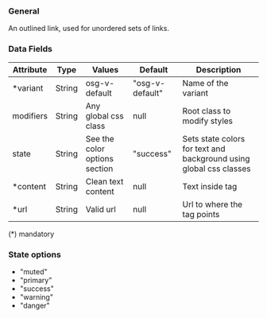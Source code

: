 ### General
An outlined link, used for unordered sets of links.

### Data Fields
| Attribute | Type   | Values                        | Default         | Description                                                        |
| --------- | ------ | ----------------------------- | --------------- | ------------------------------------------------------------------ |
| *variant  | String | osg-v-default                 | "osg-v-default" | Name of the variant                                                |
| modifiers | String | Any global css class          | null            | Root class to modify styles                                        |
| state     | String | See the color options section | "success"       | Sets state colors for text and background using global css classes |
| *content  | String | Clean text content            | null            | Text inside tag                                                    |
| *url      | String | Valid url                     | null            | Url to where the tag points                                        |

(*) mandatory

### State options
- "muted"
- "primary"
- "success"
- "warning"
- "danger"
